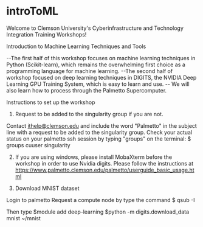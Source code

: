 # introToML
Welcome to Clemson University's Cyberinfrastructure and Technology Integration Training Workshops!

Introduction to Machine Learning Techniques and Tools 

--The first half of this workshop focuses on machine learning techniques in Python (Scikit-learn), which remains the overwhelming first choice as a programming language for machine learning. 
--The second half of workshop focused on deep learning techniques in DIGITS, the NVIDIA Deep Learning GPU Training System, which is easy to learn and use. 
-- We will also learn how to process through the Palmetto Supercomputer.

Instructions to set up the workshop
1. Request to be added to the singularity group if you are not.

Contact ithelp@clemson.edu and include the word "Palmetto" in the subject line with a request to be added to the singularity group.
Check your actual status on your palmetto ssh session by typing "groups" on the terminal:
    $ groups cuuser singularity

2. If you are using windows, please install MobaXterm before the workshop in order to use Nvidia digits. Please follow the instructions at https://www.palmetto.clemson.edu/palmetto/userguide_basic_usage.html

3. Download MNIST dataset

Login to palmetto
Request a compute node by type the command
$ qsub -I

Then type
$module add deep-learning
$python -m digits.download_data mnist ~/mnist
